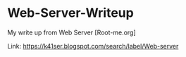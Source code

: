 # Web-Server-Writeup
My write up from Web Server [Root-me.org]

Link: https://k41ser.blogspot.com/search/label/Web-server
